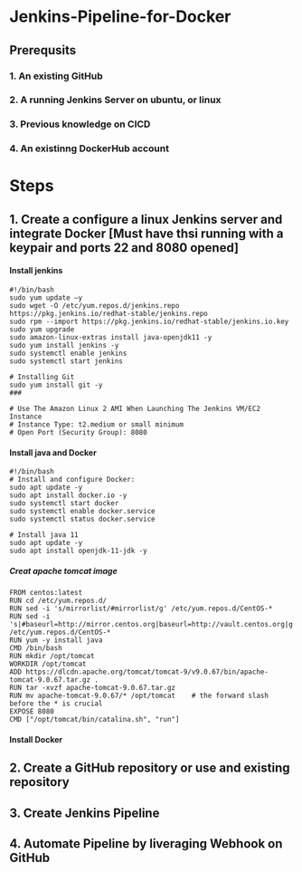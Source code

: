 # Jenkins-Pipeline-for-Docker
## Prerequsits
### 1. An existing GitHub
### 2. A running Jenkins Server on ubuntu, or linux
### 3. Previous  knowledge on CICD
### 4. An existinng DockerHub account
# Steps
## 1. Create a configure a linux  Jenkins server and integrate Docker [Must have thsi running with a keypair and ports 22 and 8080 opened]
#### Install jenkins
```
#!/bin/bash
sudo yum update –y
sudo wget -O /etc/yum.repos.d/jenkins.repo https://pkg.jenkins.io/redhat-stable/jenkins.repo
sudo rpm --import https://pkg.jenkins.io/redhat-stable/jenkins.io.key
sudo yum upgrade
sudo amazon-linux-extras install java-openjdk11 -y
sudo yum install jenkins -y
sudo systemctl enable jenkins
sudo systemctl start jenkins

# Installing Git
sudo yum install git -y
###

# Use The Amazon Linux 2 AMI When Launching The Jenkins VM/EC2 Instance
# Instance Type: t2.medium or small minimum
# Open Port (Security Group): 8080 
```

#### Install java and Docker
```
#!/bin/bash
# Install and configure Docker:
sudo apt update -y 
sudo apt install docker.io -y
sudo systemctl start docker
sudo systemctl enable docker.service
sudo systemctl status docker.service

# Install java 11
sudo apt update -y
sudo apt install openjdk-11-jdk -y

```
##### Creat apache tomcat image
```
FROM centos:latest
RUN cd /etc/yum.repos.d/
RUN sed -i 's/mirrorlist/#mirrorlist/g' /etc/yum.repos.d/CentOS-*
RUN sed -i 's|#baseurl=http://mirror.centos.org|baseurl=http://vault.centos.org|g' /etc/yum.repos.d/CentOS-*
RUN yum -y install java
CMD /bin/bash
RUN mkdir /opt/tomcat
WORKDIR /opt/tomcat
ADD https://dlcdn.apache.org/tomcat/tomcat-9/v9.0.67/bin/apache-tomcat-9.0.67.tar.gz .
RUN tar -xvzf apache-tomcat-9.0.67.tar.gz
RUN mv apache-tomcat-9.0.67/* /opt/tomcat    # the forward slash before the * is crucial 
EXPOSE 8080
CMD ["/opt/tomcat/bin/catalina.sh", "run"]
```
#### Install Docker

## 2. Create a GitHub repository or use and existing repository
## 3. Create Jenkins Pipeline
## 4. Automate Pipeline by liveraging Webhook on GitHub
